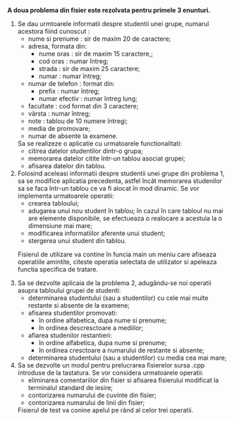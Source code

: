 <b> A doua problema din fisier este rezolvata pentru primele 3 enunturi. </b> <br>
<ol>
  <li> Se dau urmtoarele informatii despre studentii unei grupe,
numarul acestora fiind cunoscut :<br>
<ul>
<li> nume si prenume : sir de maxim 20 de caractere; </li>
<li> adresa, formata din:<ul> <li>nume oras :
sir de maxim 15 caractere,;</li> <li>cod oras : numar întreg; </li><li>strada : sir de maxim 25 caractere;</li> <li>numar : numar întreg;</li> </ul>
<li> numar de telefon : format din: <ul><li> prefix : numar întreg;</li><li> numar efectiv : numar întreg lung;</li> </ul>
<li> facultate : cod format din 3 caractere;</li>
<li> vârsta : numar întreg;</li>
<li> note : tablou de 10 numere întregi;</li>
<li> media de promovare;</li>
<li> numar de absente la examene.</li>
</ul>
Sa se realizeze o aplicatie cu urmatoarele functionalitati:<br>
<ul>
<li>citirea datelor studentilor dintr-o grupa;</li>
<li>memorarea datelor citite într-un tablou asociat grupei;</li>
<li>afisarea datelor din tablou.</li>
</ul> 
<li> Folosind aceleasi informatii despre studentii unei grupe din
problema 1, sa se modifice aplicatia precedenta, astfel încât memorarea studenilor sa se
faca într-un tablou ce va fi alocat în mod dinamic. Se vor implementa urmatoarele
operatii:
<ul>
<li>crearea tabloului;</li>
<li>adugarea unui nou student în tablou; în cazul în care tabloul nu mai are elemente disponibile, se efectueaza o realocare a acestuia la o dimensiune mai mare;</li>
<li>modificarea informatiilor aferente unui student;</li>
<li>stergerea unui student din tablou.</li>
</ul></li>

Fisierul de utilizare va contine în funcia main un meniu care afiseaza operatiile amintite,
  citeste operatia selectata de utilizator si apeleaza functia specifica de tratare.</li>
<li> Sa se dezvolte aplicaia de la problema 2, adugându-se noi operatii asupra tabloului
grupei de studenti:<br>
<ul>
  <li> determinarea studentului (sau a studentilor) cu cele mai multe restante si absente de la examene;</li>
  <li> afisarea studentilor promovati:
    <ul>
      <li> în ordine alfabetica, dupa nume si prenume;</li>
      <li> în ordinea descresctoare a mediilor;</li>
    </ul>
  </li>
  <li> afiarea studenilor restantieri:
    <ul>
      <li> în ordine alfabetica, dupa nume si prenume;</li>
      <li> în ordinea cresctoare a numarului de restante si absente;</li>
    </ul>
  </li>
  <li> determinarea studentului (sau a studentilor) cu media cea mai mare;</li>
</ul></li>
<li> Sa se dezvolte un modul pentru prelucrarea fisierelor sursa .cpp
introduse de la tastatura. Se vor considera urmatoarele operatii:<br>

<ul>
<li>eliminarea comentariilor din fisier si afisarea fisierului modificat la terminalul standard de iesire;</li>
<li>contorizarea numarului de cuvinte din fisier;</li>
<li>contorizarea numarului de linii din fisier;</li>
</ul>
Fisierul de test va conine apelul pe rând al celor trei operatii.<br> </li>
